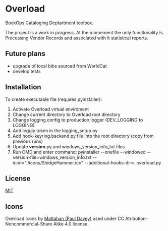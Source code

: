 # Overload

BookOps Cataloging Deptartment toolbox.

The project is a work in progress. At the momement the only funcitonality is Processing Vendor Records and associated with it statistical reports.

## Future plans
* upgrade of local bibs sourced from WorldCat
* develop tests

## Installation
To create executable file (requires pyinstaller):
1. Activate Overload virtual enviroment
2. Change current directory to Overload root directory
3. Change logging.config to production logger (DEV_LOGGING to LOGGING)
4. Add loggly token in the logging_setup.py
5. Add hook-keyring.backend.py file into the root directory (copy from previous runs)
6. Update __version__.py and windows_version_info_txt files
7. Run CMD and enter command:
pyinstaller --onefile --windowed --version-file=windows_version_info.txt --icon="./icons/SledgeHammer.ico" --additional-hooks-dir=. overload.py

## License
[MIT](https://opensource.org/licenses/MIT)


## Icons
Overload icons by [Mattahan (Paul Davey)](http://mattahan.deviantart.com) used under CC Atribution-Noncommercial-Share Alike 4.0 license.
